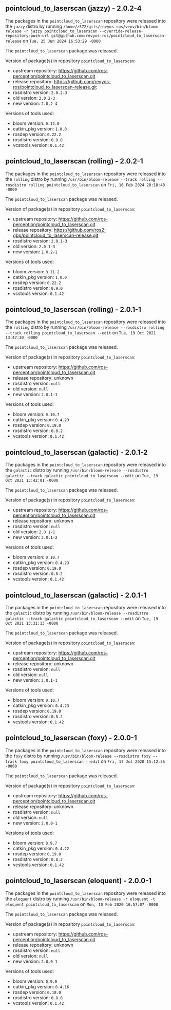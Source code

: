 ## pointcloud_to_laserscan (jazzy) - 2.0.2-4

The packages in the `pointcloud_to_laserscan` repository were released into the `jazzy` distro by running `/home/z572/gits/revyos-ros/venv/bin/bloom-release -r jazzy pointcloud_to_laserscan --override-release-repository-push-url git@github.com:revyos-ros/pointcloud_to_laserscan-release` on `Tue, 25 Jun 2024 16:53:29 -0000`

The `pointcloud_to_laserscan` package was released.

Version of package(s) in repository `pointcloud_to_laserscan`:

- upstream repository: https://github.com/ros-perception/pointcloud_to_laserscan.git
- release repository: https://github.com/revyos-ros/pointcloud_to_laserscan-release.git
- rosdistro version: `2.0.2-3`
- old version: `2.0.2-3`
- new version: `2.0.2-4`

Versions of tools used:

- bloom version: `0.12.0`
- catkin_pkg version: `1.0.0`
- rosdep version: `0.22.2`
- rosdistro version: `0.9.0`
- vcstools version: `0.1.42`


## pointcloud_to_laserscan (rolling) - 2.0.2-1

The packages in the `pointcloud_to_laserscan` repository were released into the `rolling` distro by running `/usr/bin/bloom-release --track rolling --rosdistro rolling pointcloud_to_laserscan` on `Fri, 16 Feb 2024 20:18:40 -0000`

The `pointcloud_to_laserscan` package was released.

Version of package(s) in repository `pointcloud_to_laserscan`:

- upstream repository: https://github.com/ros-perception/pointcloud_to_laserscan.git
- release repository: https://github.com/ros2-gbp/pointcloud_to_laserscan-release.git
- rosdistro version: `2.0.1-3`
- old version: `2.0.1-3`
- new version: `2.0.2-1`

Versions of tools used:

- bloom version: `0.11.2`
- catkin_pkg version: `1.0.0`
- rosdep version: `0.22.2`
- rosdistro version: `0.9.0`
- vcstools version: `0.1.42`


## pointcloud_to_laserscan (rolling) - 2.0.1-1

The packages in the `pointcloud_to_laserscan` repository were released into the `rolling` distro by running `/usr/bin/bloom-release --rosdistro rolling --track rolling pointcloud_to_laserscan --edit` on `Tue, 19 Oct 2021 13:47:30 -0000`

The `pointcloud_to_laserscan` package was released.

Version of package(s) in repository `pointcloud_to_laserscan`:

- upstream repository: https://github.com/ros-perception/pointcloud_to_laserscan.git
- release repository: unknown
- rosdistro version: `null`
- old version: `null`
- new version: `2.0.1-1`

Versions of tools used:

- bloom version: `0.10.7`
- catkin_pkg version: `0.4.23`
- rosdep version: `0.19.0`
- rosdistro version: `0.8.2`
- vcstools version: `0.1.42`


## pointcloud_to_laserscan (galactic) - 2.0.1-2

The packages in the `pointcloud_to_laserscan` repository were released into the `galactic` distro by running `/usr/bin/bloom-release --rosdistro galactic --track galactic pointcloud_to_laserscan --edit` on `Tue, 19 Oct 2021 13:42:01 -0000`

The `pointcloud_to_laserscan` package was released.

Version of package(s) in repository `pointcloud_to_laserscan`:

- upstream repository: https://github.com/ros-perception/pointcloud_to_laserscan.git
- release repository: unknown
- rosdistro version: `null`
- old version: `2.0.1-1`
- new version: `2.0.1-2`

Versions of tools used:

- bloom version: `0.10.7`
- catkin_pkg version: `0.4.23`
- rosdep version: `0.19.0`
- rosdistro version: `0.8.2`
- vcstools version: `0.1.42`


## pointcloud_to_laserscan (galactic) - 2.0.1-1

The packages in the `pointcloud_to_laserscan` repository were released into the `galactic` distro by running `/usr/bin/bloom-release --rosdistro galactic --track galactic pointcloud_to_laserscan --edit` on `Tue, 19 Oct 2021 13:31:13 -0000`

The `pointcloud_to_laserscan` package was released.

Version of package(s) in repository `pointcloud_to_laserscan`:

- upstream repository: https://github.com/ros-perception/pointcloud_to_laserscan.git
- release repository: unknown
- rosdistro version: `null`
- old version: `null`
- new version: `2.0.1-1`

Versions of tools used:

- bloom version: `0.10.7`
- catkin_pkg version: `0.4.23`
- rosdep version: `0.19.0`
- rosdistro version: `0.8.2`
- vcstools version: `0.1.42`


## pointcloud_to_laserscan (foxy) - 2.0.0-1

The packages in the `pointcloud_to_laserscan` repository were released into the `foxy` distro by running `/usr/bin/bloom-release --rosdistro foxy --track foxy pointcloud_to_laserscan --edit` on `Fri, 17 Jul 2020 15:12:36 -0000`

The `pointcloud_to_laserscan` package was released.

Version of package(s) in repository `pointcloud_to_laserscan`:

- upstream repository: https://github.com/ros-perception/pointcloud_to_laserscan.git
- release repository: unknown
- rosdistro version: `null`
- old version: `null`
- new version: `2.0.0-1`

Versions of tools used:

- bloom version: `0.9.7`
- catkin_pkg version: `0.4.22`
- rosdep version: `0.19.0`
- rosdistro version: `0.8.2`
- vcstools version: `0.1.42`


## pointcloud_to_laserscan (eloquent) - 2.0.0-1

The packages in the `pointcloud_to_laserscan` repository were released into the `eloquent` distro by running `/usr/bin/bloom-release -r eloquent -t eloquent pointcloud_to_laserscan` on `Mon, 10 Feb 2020 16:57:07 -0000`

The `pointcloud_to_laserscan` package was released.

Version of package(s) in repository `pointcloud_to_laserscan`:

- upstream repository: https://github.com/ros-perception/pointcloud_to_laserscan.git
- release repository: unknown
- rosdistro version: `null`
- old version: `null`
- new version: `2.0.0-1`

Versions of tools used:

- bloom version: `0.9.0`
- catkin_pkg version: `0.4.16`
- rosdep version: `0.18.0`
- rosdistro version: `0.8.0`
- vcstools version: `0.1.42`


